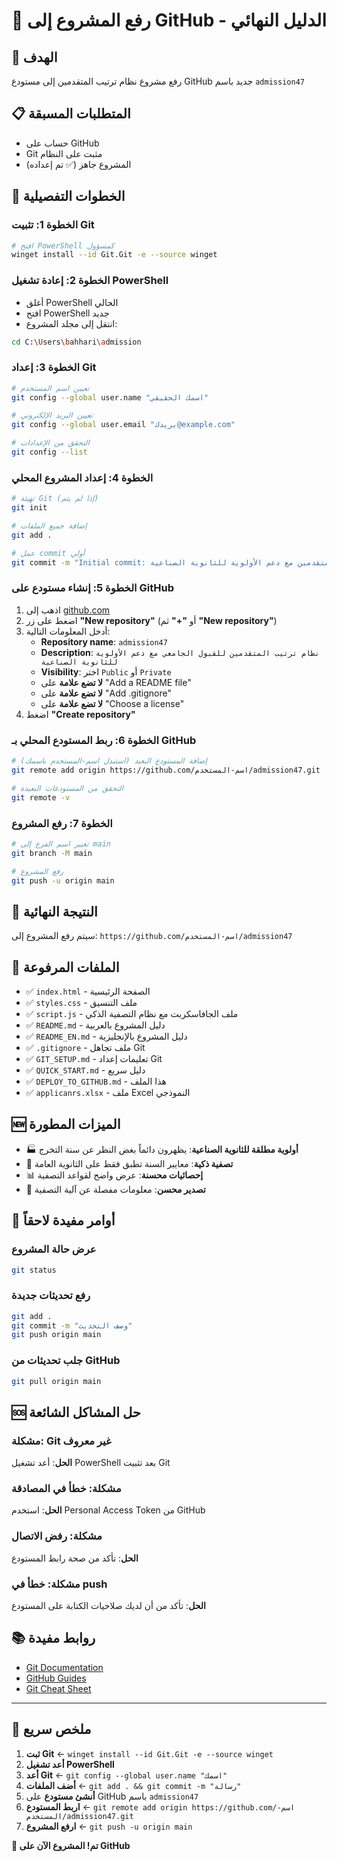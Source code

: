 # 🚀 رفع المشروع إلى GitHub - الدليل النهائي

## 🎯 الهدف
رفع مشروع نظام ترتيب المتقدمين إلى مستودع GitHub جديد باسم `admission47`

## 📋 المتطلبات المسبقة
- حساب على GitHub
- Git مثبت على النظام
- المشروع جاهز (✅ تم إعداده)

## 🔧 الخطوات التفصيلية

### الخطوة 1: تثبيت Git
```bash
# افتح PowerShell كمسؤول
winget install --id Git.Git -e --source winget
```

### الخطوة 2: إعادة تشغيل PowerShell
- أغلق PowerShell الحالي
- افتح PowerShell جديد
- انتقل إلى مجلد المشروع:
```bash
cd C:\Users\bahhari\admission
```

### الخطوة 3: إعداد Git
```bash
# تعيين اسم المستخدم
git config --global user.name "اسمك الحقيقي"

# تعيين البريد الإلكتروني
git config --global user.email "بريدك@example.com"

# التحقق من الإعدادات
git config --list
```

### الخطوة 4: إعداد المشروع المحلي
```bash
# تهيئة Git (إذا لم يتم)
git init

# إضافة جميع الملفات
git add .

# عمل commit أولي
git commit -m "Initial commit: نظام ترتيب المتقدمين مع دعم الأولوية للثانوية الصناعية"
```

### الخطوة 5: إنشاء مستودع على GitHub
1. اذهب إلى [github.com](https://github.com)
2. اضغط على زر **"New repository"** (أو **"+"** ثم **"New repository"**)
3. أدخل المعلومات التالية:
   - **Repository name**: `admission47`
   - **Description**: `نظام ترتيب المتقدمين للقبول الجامعي مع دعم الأولوية للثانوية الصناعية`
   - **Visibility**: اختر `Public` أو `Private`
   - **لا تضع علامة** على "Add a README file"
   - **لا تضع علامة** على "Add .gitignore"
   - **لا تضع علامة** على "Choose a license"
4. اضغط **"Create repository"**

### الخطوة 6: ربط المستودع المحلي بـ GitHub
```bash
# إضافة المستودع البعيد (استبدل اسم-المستخدم باسمك)
git remote add origin https://github.com/اسم-المستخدم/admission47.git

# التحقق من المستودعات البعيدة
git remote -v
```

### الخطوة 7: رفع المشروع
```bash
# تغيير اسم الفرع إلى main
git branch -M main

# رفع المشروع
git push -u origin main
```

## 🎉 النتيجة النهائية
سيتم رفع المشروع إلى: `https://github.com/اسم-المستخدم/admission47`

## 📁 الملفات المرفوعة
- ✅ `index.html` - الصفحة الرئيسية
- ✅ `styles.css` - ملف التنسيق
- ✅ `script.js` - ملف الجافاسكربت مع نظام التصفية الذكي
- ✅ `README.md` - دليل المشروع بالعربية
- ✅ `README_EN.md` - دليل المشروع بالإنجليزية
- ✅ `.gitignore` - ملف تجاهل Git
- ✅ `GIT_SETUP.md` - تعليمات إعداد Git
- ✅ `QUICK_START.md` - دليل سريع
- ✅ `DEPLOY_TO_GITHUB.md` - هذا الملف
- ✅ `applicanrs.xlsx` - ملف Excel النموذجي

## 🆕 الميزات المطورة
- 🏭 **أولوية مطلقة للثانوية الصناعية**: يظهرون دائماً بغض النظر عن سنة التخرج
- 📅 **تصفية ذكية**: معايير السنة تطبق فقط على الثانوية العامة
- 📊 **إحصائيات محسنة**: عرض واضح لقواعد التصفية
- 📁 **تصدير محسن**: معلومات مفصلة عن آلية التصفية

## 🔄 أوامر مفيدة لاحقاً

### عرض حالة المشروع
```bash
git status
```

### رفع تحديثات جديدة
```bash
git add .
git commit -m "وصف التحديث"
git push origin main
```

### جلب تحديثات من GitHub
```bash
git pull origin main
```

## 🆘 حل المشاكل الشائعة

### مشكلة: Git غير معروف
**الحل**: أعد تشغيل PowerShell بعد تثبيت Git

### مشكلة: خطأ في المصادقة
**الحل**: استخدم Personal Access Token من GitHub

### مشكلة: رفض الاتصال
**الحل**: تأكد من صحة رابط المستودع

### مشكلة: خطأ في push
**الحل**: تأكد من أن لديك صلاحيات الكتابة على المستودع

## 📚 روابط مفيدة
- [Git Documentation](https://git-scm.com/doc)
- [GitHub Guides](https://guides.github.com/)
- [Git Cheat Sheet](https://education.github.com/git-cheat-sheet-education.pdf)

---

## 🎯 ملخص سريع
1. **ثبت Git** ← `winget install --id Git.Git -e --source winget`
2. **أعد تشغيل PowerShell**
3. **أعد Git** ← `git config --global user.name "اسمك"`
4. **أضف الملفات** ← `git add . && git commit -m "رسالة"`
5. **أنشئ مستودع** على GitHub باسم `admission47`
6. **اربط المستودع** ← `git remote add origin https://github.com/اسم-المستخدم/admission47.git`
7. **ارفع المشروع** ← `git push -u origin main`

**🎉 تم! المشروع الآن على GitHub**
